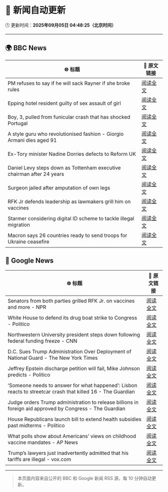 # 🧠 新闻自动更新

🕒 更新时间：**2025年09月05日 04:48:25（北京时间）**

---

## 🌍 BBC News

| 🌐 标题 | 🔗 原文链接 |
|--------|-------------|
| PM refuses to say if he will sack Rayner if she broke rules | [阅读全文](https://www.bbc.com/news/articles/ce321d2n45vo?at_medium=RSS&at_campaign=rss) |
| Epping hotel resident guilty of sex assault of girl | [阅读全文](https://www.bbc.com/news/articles/cde3w04jwjzo?at_medium=RSS&at_campaign=rss) |
| Boy, 3, pulled from funicular crash that has shocked Portugal | [阅读全文](https://www.bbc.com/news/articles/cgrqj7ydr0ko?at_medium=RSS&at_campaign=rss) |
| A style guru who revolutionised fashion - Giorgio Armani dies aged 91 | [阅读全文](https://www.bbc.com/news/articles/c90z02n04nwo?at_medium=RSS&at_campaign=rss) |
| Ex-Tory minister Nadine Dorries defects to Reform UK | [阅读全文](https://www.bbc.com/news/articles/cj9zld87y1go?at_medium=RSS&at_campaign=rss) |
| Daniel Levy steps down as Tottenham executive chairman after 24 years | [阅读全文](https://www.bbc.com/sport/football/articles/c9qng2rj38do?at_medium=RSS&at_campaign=rss) |
| Surgeon jailed after amputation of own legs | [阅读全文](https://www.bbc.com/news/articles/c5yvpx20le2o?at_medium=RSS&at_campaign=rss) |
| RFK Jr defends leadership as lawmakers grill him on vaccines | [阅读全文](https://www.bbc.com/news/articles/cn4l7p771m4o?at_medium=RSS&at_campaign=rss) |
| Starmer considering digital ID scheme to tackle illegal migration | [阅读全文](https://www.bbc.com/news/articles/c5y5379djl3o?at_medium=RSS&at_campaign=rss) |
| Macron says 26 countries ready to send troops for Ukraine ceasefire | [阅读全文](https://www.bbc.com/news/articles/czxwl15w2qko?at_medium=RSS&at_campaign=rss) |

## 📰 Google News

| 🌐 标题 | 🔗 原文链接 |
|--------|-------------|
| Senators from both parties grilled RFK Jr. on vaccines and more - NPR | [阅读全文](https://news.google.com/rss/articles/CBMirwFBVV95cUxPMGNBS0ZDUWgyT3BiV0RhMjFZWmNHNzJQYS1ZYXFLY0Vhdnp4VzJuN2ZmZFdVT0tZUi05cUY5cGNBLVNXVGM4YUNPUVgyNXA5eE9Ub3R6ZUoyYTRidUVBQjFudXFoZzVYa2tXaVo0Qzd6ZVlwSXhPcy0xSzJ3VGpsRDdpTXZXeDk5Vk0wQW15YUpiVFZrVk1lc24zM2ZtczN3WDJ2c0FWVkRRYkZHNVdR?oc=5) |
| White House to defend its drug boat strike to Congress - Politico | [阅读全文](https://news.google.com/rss/articles/CBMilAFBVV95cUxOYzJvbTNIdW1TbXFBdGhTdDUwb1g4Tkowc05QbmEwdlVtTDg5Y2ZCM29LZVpRVXJRMWtMZ0JIcHdpbjNiVkxOSU1VRk9BVzJVWUQzSUxSNGt0RTF1Ym9pNXVCbm0zak1BQWd1YkMyeHZWRUV5eVNxeUc1Y0k5ek82MjUwczA2bHo1REtSZWttV25ob1BS?oc=5) |
| Northwestern University president steps down following federal funding freeze - CNN | [阅读全文](https://news.google.com/rss/articles/CBMihAFBVV95cUxOS0FHaGdLV0dhdDZVMW5QNk5kYlZldkE2SnJPQkhmSW1URUFuT1h0WEtsTi1PT25WMTU3TkREVmVVVU1EU1BfMV9yTGh4UUd3QklQMVE4RElIdGQ0T3NpdTJ4TW5uZkhCblFQTGtONjFFOUNnX2lPaTdraFBHamhsOG9La0Q?oc=5) |
| D.C. Sues Trump Administration Over Deployment of National Guard - The New York Times | [阅读全文](https://news.google.com/rss/articles/CBMie0FVX3lxTE5sR2d0ckpLVndfN1lneEI3WGMtaFVmc0tYa0d5XzNPY2tndDFmeHBROTdKTDN3LUVhSGJSVUlta294anFNLWp6bHlLRVFaZTc1UnQ5M1FaZEZNVzhFMDBpWC0zV0dDWkN6TTBEYjB6Q3NCTXMyaTRXUVhBUQ?oc=5) |
| Jeffrey Epstein discharge petition will fail, Mike Johnson predicts - Politico | [阅读全文](https://news.google.com/rss/articles/CBMirwFBVV95cUxOZkUtSGlYU3VvZ1IxTDVTTlhUcXpTdkxiOXRDR3N0T0xVQVdIZFNRMVJCejhuQVZPd3J0S1FnNExWRTdDZm0tdkltVFFOaEJFQ3BVZVNyMDYzSk1CbHFLa2Z1Rjd0blIzZjJkNVI0d1dGWmNvSkFLbmpONTVMOFhwVVcwSlRVb01Sd3llb29uZkpFei1fVmlIUlZfQ1ZTRHBHbGkwb3h1MHctRUN2ZnpR?oc=5) |
| ‘Someone needs to answer for what happened’: Lisbon reacts to streetcar crash that killed 16 - The Guardian | [阅读全文](https://news.google.com/rss/articles/CBMi0AFBVV95cUxNT21SNXQ5bkZ0Zzk0Qm5HMThCeTJNWWZxeDMyNkF4VGVjb19pdEpRLTVQdWJMZGRQSG9Ed0lEaDUwSFpCRnp5cjk5dnZxRVh3ZGNEc1l5YnQ2dnlxYVgxbGlSbVpuM0VTTWNadmlUdk5vd0ZiYkFXd3EtZVpsdlNVaC1PRU1CN2M1aHJtd2lUYXA1ejJJSUhjZmk5Mmd5NDdTdVk3RlVXdGlsQTFWMmdyRkt2T2ZScHNub0d5eU5nZ3B0N3NpSjh5bHp0LThMV1VC?oc=5) |
| Judge orders Trump administration to release billions in foreign aid approved by Congress - The Guardian | [阅读全文](https://news.google.com/rss/articles/CBMihgFBVV95cUxQV0NiOHhKeUttMDNTZXFnM1VmUEdJRm5ILTRpeHd3RGZQMFVaeGRKVTF6ZTZ6T3FJU0VRazg0a1BBaXVfMW8wMzFHcjE4Wlk5NGhLa2VwTTljc2xnZlhocENZR1JsREpvZGttY1FleVpsTkZsWHNJaFdWbFNiT3Jzc3RDemF5Zw?oc=5) |
| House Republicans launch bill to extend health subsidies past midterms - Politico | [阅读全文](https://news.google.com/rss/articles/CBMijAFBVV95cUxPUXdRUmdMaERKZjJ5Z3MyeXlPNkNNTTl2QTBuWnNaMURYamx4enF5Z2h2U3BnZFoxWURveUtaaTFoUG5KOTlMZUZycU9LWWRJZkpvaTFMVC1tRUFicmVpMmNVckxCSC1FWEhfRWdPdGFNNkRXaGdfYXI4ZVM4TUlIdW9xUVp4RklTMzB0MQ?oc=5) |
| What polls show about Americans’ views on childhood vaccine mandates - AP News | [阅读全文](https://news.google.com/rss/articles/CBMitgFBVV95cUxNcGlyZDIzQ2otcjNkUjR0OXNVSlpNQ3NrYl9DTlp5M2tMMkdqTXBnNmgzTG1jXzEwUF95NVY1UkZpdnktemd0d1N5c2FRNGt6QlgtbldINXVaam4wMUVSRy1mTFhOajl4MUd3MHZPZDFxSzNDWGNrTUJ5aFo5eFpqampFYUVuZ1JYQ1JMa09USFF0d0tpcUlGSUxGX2pBREJJSVcxQmRYZFVEa3BMVzc3Y3dZeExMZw?oc=5) |
| Trump’s lawyers just inadvertently admitted that his tariffs are illegal - vox.com | [阅读全文](https://news.google.com/rss/articles/CBMiggFBVV95cUxQNk1VNkJGNEhYNzVkeDVVZU83ak1UUmZvMGJMRkNWM3VKQTMzcnFrbGU1UlVrYzZXRndvTTJpRXJZbDdPY0RQQmpDc3k3SUhJMHVXOEs0MUNVNi0yR0ZzanVkaW1xNFdMa0E4cnJ3RklMdVNkWDNHNEtlR1VLWkFpWFB3?oc=5) |

---
> 本页面内容来自公开的 BBC 和 Google 新闻 RSS 源，每 10 分钟自动更新。